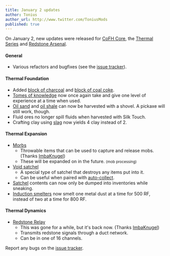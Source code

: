```yaml
---
title: January 2 updates
author: Tonius
author_url: http://www.twitter.com/ToniusMods
published: true
---
```


On January 2, new updates were released for [CoFH Core](/docs/cofh-core/), the
[Thermal Series](/docs/#thermal-series) and [Redstone
Arsenal](/docs/redstone-arsenal/).

#### General
* Various refactors and bugfixes (see the [issue
  tracker](https://github.com/CoFH/Feedback/issues?q=is%3Aissue+is%3Aclosed+label%3Afixed+sort%3Aupdated-desc)).

#### Thermal Foundation
* Added [block of charcoal](/docs/block-of-charcoal/) and [block of coal
  coke](/docs/block-of-coal-coke/).
* [Tomes of knowledge](/docs/tome-of-knowledge/) now once again take and give
  one level of experience at a time when used.
* [Oil sand](/docs/oil-sand/) and [oil shale](/docs/oil-shale/) can now be
  harvested with a shovel. A pickaxe will still work, though.
* Fluid ores no longer spill fluids when harvested with Silk Touch.
* Crafting clay using [slag](/docs/slag/) now yields 4 clay instead of 2.

#### Thermal Expansion
* [Morbs](/docs/morb/)
  * Throwable items that can be used to capture and release mobs. (Thanks
    [ImbaKnugel](https://github.com/ImbaKnugel))
  * These will be expanded on in the future. <small>(mob processing)</small>
* [Void satchel](/docs/satchel/)
  * A special type of satchel that destroys any items put into it.
  * Can be useful when paired with [auto-collect](/docs/satchel/#auto-collect).
* [Satchel](/docs/satchel/) contents can now only be dumped into inventories
  while sneaking.
* [Induction smelters](/docs/induction-smelter/) now smelt one metal dust at a
  time for 500 RF, instead of two at a time for 800 RF.

#### Thermal Dynamics
* [Redstone Relay](/docs/redstone-relay/)
  * This was gone for a while, but it's back now. (Thanks
    [ImbaKnugel](https://github.com/ImbaKnugel))
  * Transmits redstone signals through a duct network.
  * Can be in one of 16 channels.

Report any bugs on the [issue tracker](http://www.github.com/CoFH/Feedback).

